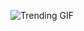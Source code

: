 ![Trending GIF](https://media0.giphy.com/media/v1.Y2lkPThiYjIxNzcydHcyYWpqNzMydjVmZG15NHM4eGxuYW50aHRlNjliZmExMnFsdmRkaSZlcD12MV9naWZzX3NlYXJjaCZjdD1n/2jMtpIi8mhE8ctiMtK/giphy.gif)
